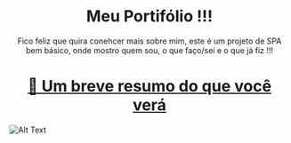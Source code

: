 <h1 align="center"> Meu Portifólio !!! </h1>

<p align="center"> Fico feliz que quira conehcer mais sobre mim, este é um projeto de SPA bem básico, 
onde mostro quem sou, o que faço/sei e o que já fiz !!! </p>

<h1 align="center">
    <a href="https://bolodissenoura.github.io/daniellimae/">🔗 Um breve resumo do que você verá</a>
</h1>

![Alt Text](https://media.giphy.com/media/J3rQH9z5X0QhQGG5kY/giphy-downsized-large.gif)
